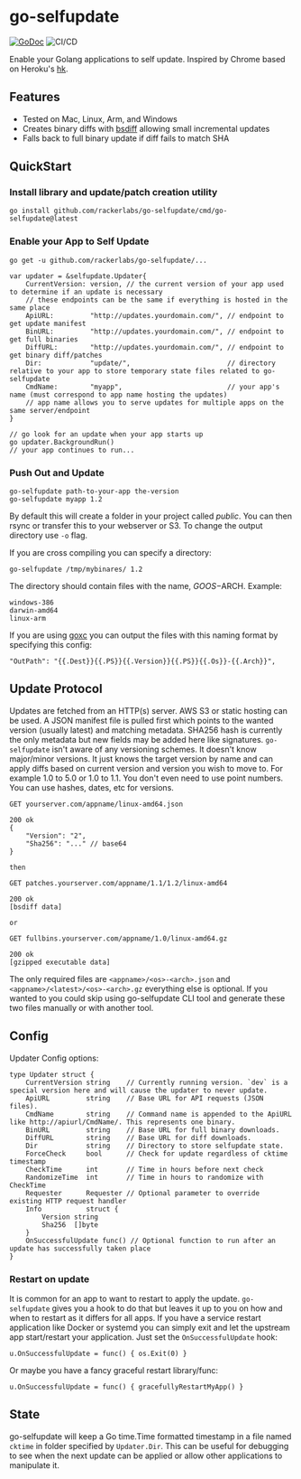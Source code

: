 # go-selfupdate

[![GoDoc](https://godoc.org/github.com/rackerlabs/go-selfupdate/selfupdate?status.svg)](https://godoc.org/github.com/rackerlabs/go-selfupdate/selfupdate)
![CI/CD](https://github.com/rackerlabs/go-selfupdate/actions/workflows/ci.yml/badge.svg)

Enable your Golang applications to self update. Inspired by Chrome based on Heroku's [hk](https://github.com/heroku/hk).

## Features

- Tested on Mac, Linux, Arm, and Windows
- Creates binary diffs with [bsdiff](http://www.daemonology.net/bsdiff/) allowing small incremental updates
- Falls back to full binary update if diff fails to match SHA

## QuickStart

### Install library and update/patch creation utility

`go install github.com/rackerlabs/go-selfupdate/cmd/go-selfupdate@latest`

### Enable your App to Self Update

`go get -u github.com/rackerlabs/go-selfupdate/...`

    var updater = &selfupdate.Updater{
    	CurrentVersion: version, // the current version of your app used to determine if an update is necessary
    	// these endpoints can be the same if everything is hosted in the same place
    	ApiURL:         "http://updates.yourdomain.com/", // endpoint to get update manifest
    	BinURL:         "http://updates.yourdomain.com/", // endpoint to get full binaries
    	DiffURL:        "http://updates.yourdomain.com/", // endpoint to get binary diff/patches
    	Dir:            "update/",                        // directory relative to your app to store temporary state files related to go-selfupdate
    	CmdName:        "myapp",                          // your app's name (must correspond to app name hosting the updates)
    	// app name allows you to serve updates for multiple apps on the same server/endpoint
    }

    // go look for an update when your app starts up
    go updater.BackgroundRun()
    // your app continues to run...

### Push Out and Update

    go-selfupdate path-to-your-app the-version
    go-selfupdate myapp 1.2

By default this will create a folder in your project called _public_. You can then rsync or transfer this to your webserver or S3. To change the output directory use `-o` flag.

If you are cross compiling you can specify a directory:

    go-selfupdate /tmp/mybinares/ 1.2

The directory should contain files with the name, $GOOS-$ARCH. Example:

    windows-386
    darwin-amd64
    linux-arm

If you are using [goxc](https://github.com/laher/goxc) you can output the files with this naming format by specifying this config:

    "OutPath": "{{.Dest}}{{.PS}}{{.Version}}{{.PS}}{{.Os}}-{{.Arch}}",

## Update Protocol

Updates are fetched from an HTTP(s) server. AWS S3 or static hosting can be used. A JSON manifest file is pulled first which points to the wanted version (usually latest) and matching metadata. SHA256 hash is currently the only metadata but new fields may be added here like signatures. `go-selfupdate` isn't aware of any versioning schemes. It doesn't know major/minor versions. It just knows the target version by name and can apply diffs based on current version and version you wish to move to. For example 1.0 to 5.0 or 1.0 to 1.1. You don't even need to use point numbers. You can use hashes, dates, etc for versions.

    GET yourserver.com/appname/linux-amd64.json

    200 ok
    {
    	"Version": "2",
    	"Sha256": "..." // base64
    }

    then

    GET patches.yourserver.com/appname/1.1/1.2/linux-amd64

    200 ok
    [bsdiff data]

    or

    GET fullbins.yourserver.com/appname/1.0/linux-amd64.gz

    200 ok
    [gzipped executable data]

The only required files are `<appname>/<os>-<arch>.json` and `<appname>/<latest>/<os>-<arch>.gz` everything else is optional. If you wanted to you could skip using go-selfupdate CLI tool and generate these two files manually or with another tool.

## Config

Updater Config options:

    type Updater struct {
    	CurrentVersion string    // Currently running version. `dev` is a special version here and will cause the updater to never update.
    	ApiURL         string    // Base URL for API requests (JSON files).
    	CmdName        string    // Command name is appended to the ApiURL like http://apiurl/CmdName/. This represents one binary.
    	BinURL         string    // Base URL for full binary downloads.
    	DiffURL        string    // Base URL for diff downloads.
    	Dir            string    // Directory to store selfupdate state.
    	ForceCheck     bool      // Check for update regardless of cktime timestamp
    	CheckTime      int       // Time in hours before next check
    	RandomizeTime  int       // Time in hours to randomize with CheckTime
    	Requester      Requester // Optional parameter to override existing HTTP request handler
    	Info           struct {
    		Version string
    		Sha256  []byte
    	}
    	OnSuccessfulUpdate func() // Optional function to run after an update has successfully taken place
    }

### Restart on update

It is common for an app to want to restart to apply the update. `go-selfupdate` gives you a hook to do that but leaves it up to you on how and when to restart as it differs for all apps. If you have a service restart application like Docker or systemd you can simply exit and let the upstream app start/restart your application. Just set the `OnSuccessfulUpdate` hook:

    u.OnSuccessfulUpdate = func() { os.Exit(0) }

Or maybe you have a fancy graceful restart library/func:

    u.OnSuccessfulUpdate = func() { gracefullyRestartMyApp() }

## State

go-selfupdate will keep a Go time.Time formatted timestamp in a file named `cktime` in folder specified by `Updater.Dir`. This can be useful for debugging to see when the next update can be applied or allow other applications to manipulate it.
